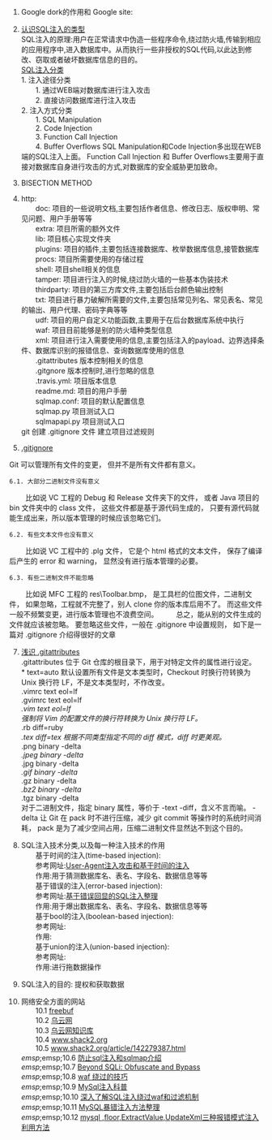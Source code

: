 1. Google dork的作用和 Google site:
2. [认识SQL注入的类型](http://www.codesec.net/view/211276.html)
<br>SQL注入的原理:用户在正常请求中伪造一些程序命令,绕过防火墙,传输到相应的应用程序中,进入数据库中。从而执行一些非授权的SQL代码,以此达到修改、窃取或者破坏数据库信息的目的。
<br>[SQL注入分类](www.freebuf.com/articles/web/98119.html)
    <br>1. 注入途径分类
        <br>&emsp;&emsp;1. 通过WEB端对数据库进行注入攻击
        <br>&emsp;&emsp;2. 直接访问数据库进行注入攻击
    <br>2. 注入方式分类
        <br>&emsp;&emsp;1. SQL Manipulation
        <br>&emsp;&emsp;2. Code Injection
        <br>&emsp;&emsp;3. Function Call Injection
        <br>&emsp;&emsp;4. Buffer Overflows
    SQL Manipulation和Code Injection多出现在WEB端的SQL注入上面。
    Function Call Injection 和 Buffer Overflows主要用于直接对数据库自身进行攻击的方式,对数据库的安全威胁更加致命。
3. BISECTION METHOD
4. http:
    <br>&emsp;&emsp;doc:        项目的一些说明文档,主要包括作者信息、修改日志、版权申明、常见问题、用户手册等等
    <br>&emsp;&emsp;extra:      项目所需的额外文件
    <br>&emsp;&emsp;lib:        项目核心实现文件夹
    <br>&emsp;&emsp;plugins:    项目的插件,主要包括连接数据库、枚举数据库信息,接管数据库
    <br>&emsp;&emsp;procs:      项目所需要使用的存储过程
    <br>&emsp;&emsp;shell:      项目shell相关的信息
    <br>&emsp;&emsp;tamper:     项目进行注入的时候,绕过防火墙的一些基本伪装技术
    <br>&emsp;&emsp;thirdparty: 项目的第三方库文件,主要包括后台颜色输出控制
    <br>&emsp;&emsp;txt:        项目进行暴力破解所需要的文件,主要包括常见列名、常见表名、常见的输出、用户代理、密码字典等等
    <br>&emsp;&emsp;udf:        项目的用户自定义功能函数,主要用于在后台数据库系统中执行
    <br>&emsp;&emsp;waf:        项目目前能够是别的防火墙种类型信息
    <br>&emsp;&emsp;xml:        项目进行注入需要使用的信息,主要包括注入的payload、边界选择条件、数据库识别的报错信息、查询数据库使用的信息
    <br>&emsp;&emsp;.gitattributes 版本控制相关的信息
    <br>&emsp;&emsp;.gitgnore      版本控制时,进行忽略的信息
    <br>&emsp;&emsp;.travis.yml:   项目版本信息
    <br>&emsp;&emsp;readme.md:     项目的用户手册
    <br>&emsp;&emsp;sqlmap.conf:   项目的默认配置信息
    <br>&emsp;&emsp;sqlmap.py      项目测试入口
    <br>&emsp;&emsp;sqlmapapi.py   项目测试入口
<br>git 创建 .gitignore 文件 建立项目过滤规则

6. [ .gitignore](http://blog.csdn.net/liuqiaoyu080512/article/details/8648266)

Git 可以管理所有文件的变更， 但并不是所有文件都有意义。

    6.1. 大部分二进制文件没有意义
　　      比如说 VC 工程的 Debug 和 Release 文件夹下的文件， 或者 Java 项目的 bin 文件夹中的 class 文件， 
         这些文件都是基于源代码生成的， 只要有源代码就能生成出来，所以版本管理的时候应该忽略它们。

    6.2. 有些文本文件也没有意义
　　      比如说 VC 工程中的 .plg 文件， 它是个 html 格式的文本文件， 保存了编译后产生的 error 和 warning， 显然没有进行版本管理的必要。

    6.3. 有些二进制文件不能忽略
　　      比如说 MFC 工程的 res\Toolbar.bmp， 是工具栏的位图文件，二进制文件， 如果忽略，工程就不完整了，别人 clone 你的版本库后用不了。 而这些文件一般不频繁变更，进行版本管理也不浪费空间。
　　      总之，能从别的文件生成的文件就应该被忽略。 要忽略这些文件，一般在 .gitignore 中设置规则， 如下是一篇对 .gitignore 介绍得很好的文章

7. [浅识 .gitattributes](https://www.jmlog.com/recognize-gitattributes/)
<br>.gitattributes 位于 Git 仓库的根目录下，用于对特定文件的属性进行设定。
<br>* text=auto
默认设置所有文件是文本类型时，Checkout 时换行符转换为 Unix 换行符 LF，不是文本类型时，不作改变。
<br>.vimrc text eol=lf
<br>.gvimrc text eol=lf
<br>*.vim text eol=lf
<br>强制将 Vim 的配置文件的换行符转换为 Unix 换行符 LF。
<br>*.rb diff=ruby
<br>*.tex diff=tex
根据不同类型指定不同的 diff 模式，diff 时更美观。
<br>*.png binary -delta
<br>*.jpeg binary -delta
<br>*.jpg binary -delta
<br>*.gif binary -delta
<br>*.gz binary -delta
<br>*.bz2 binary -delta
<br>*.tgz binary -delta
<br>对于二进制文件，指定 binary 属性，等价于 -text -diff，含义不言而喻。
-delta 让 Git 在 pack 时不进行压缩，减少 git commit 等操作时的系统时间消耗，
pack 是为了减少空间占用，压缩二进制文件显然达不到这个目的。

8. SQL注入技术分类,以及每一种注入技术的作用
<br>&emsp;&emsp;基于时间的注入(time-based injection):
<br>&emsp;&emsp;参考网址:[User-Agent注入攻击和基于时间的注入](www.freebuf.com/articles/web/105124.html)
<br>&emsp;&emsp;作用:用于猜测数据库名、表名、字段名、数据信息等等
<br>&emsp;&emsp;基于错误的注入(error-based injection):
<br>&emsp;&emsp;参考网址:[基于错误回显的SQL注入整理](http://www.51testing.com/html/26/n-3364326.html)
<br>&emsp;&emsp;作用:用于爆出数据库名、表名、字段名、数据信息等等
<br>&emsp;&emsp;基于bool的注入(boolean-based injection):
<br>&emsp;&emsp;参考网址:
<br>&emsp;&emsp;作用:
<br>&emsp;&emsp;基于union的注入(union-based injection):
<br>&emsp;&emsp;参考网址:
<br>&emsp;&emsp;作用:进行拖数据操作

9. SQL注入的目的: 提权和获取数据

10. 网络安全方面的网站
 <br>&emsp;&emsp;10.1 [freebuf](www.freebuf.com)
 <br>&emsp;&emsp;10.2 [乌云网](www.wooyun.org)
 <br>&emsp;&emsp;10.3 [乌云网知识库](drops.wooyun.org)
 <br>&emsp;&emsp;10.4 www.shack2.org
 <br>&emsp;&emsp;10.5 www.shack2.org/article/142279387.html
 <br>$emsp;$emsp;10.6 [防止sql注入和sqlmap介绍](http://lawson.cnblogs.com/)
 <br>$emsp;$emsp;10.7 [Beyond SQLi: Obfuscate and Bypass](https://www.exploit-db.com/papers/17934/)
 <br>$emsp;$emsp;10.8 [waf 绕过的技巧](http://drops.wooyun.org/tips/132)
 <br>$emsp;$emsp;10.9 [MySql注入科普](http://drops.wooyun.org/tips/123)
 <br>$emsp;$emsp;10.10 [深入了解SQL注入绕过waf和过滤机制](http://drops.wooyun.org/tips/968)
 <br>$emsp;$emsp;10.11 [MySQL暴错注入方法整理](http://www.waitalone.cn/mysql-error-based-injection.html)
 <br>$emsp;$emsp;10.12 [mysql ,floor,ExtractValue,UpdateXml三种报错模式注入利用方法](http://www.dreaminto.com/2013/0620/753.html)




